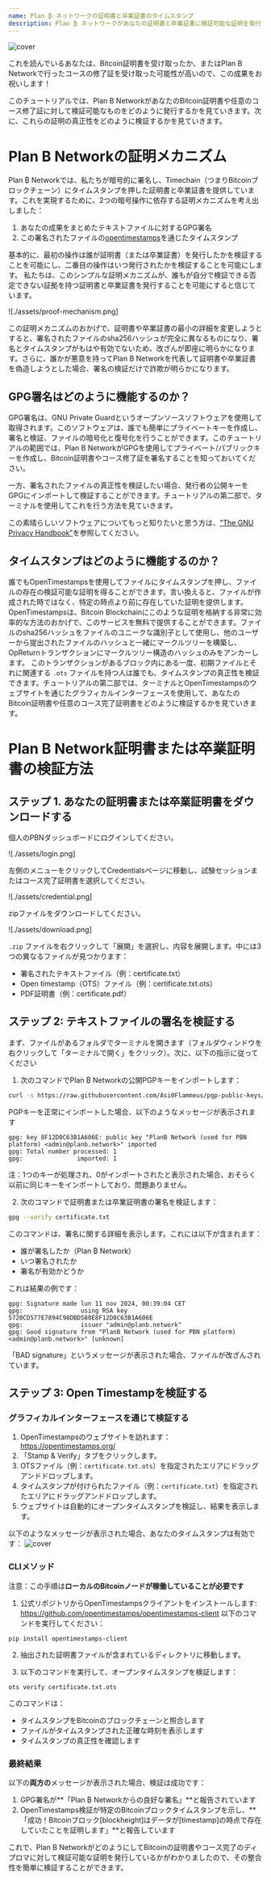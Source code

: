 ```yaml
---
name: Plan ₿ ネットワークの証明書と卒業証書のタイムスタンプ
description: Plan ₿ ネットワークがあなたの証明書と卒業証書に検証可能な証明を発行する方法を理解する
---
```


![cover](assets/cover.webp)

これを読んでいるあなたは、Bitcoin証明書を受け取ったか、またはPlan B Networkで行ったコースの修了証を受け取った可能性が高いので、この成果をお祝いします！

このチュートリアルでは、Plan B NetworkがあなたのBitcoin証明書や任意のコース修了証に対して検証可能なものをどのように発行するかを見ていきます。次に、これらの証明の真正性をどのように検証するかを見ていきます。

# Plan B Networkの証明メカニズム

Plan ₿ Networkでは、私たちが暗号的に署名し、Timechain（つまりBitcoinブロックチェーン）にタイムスタンプを押した証明書と卒業証書を提供しています。これを実現するために、2つの暗号操作に依存する証明メカニズムを考え出しました：

1. あなたの成果をまとめたテキストファイルに対するGPG署名
2. この署名されたファイルの[opentimestamps](https://opentimestamps.org/)を通じたタイムスタンプ

基本的に、最初の操作は誰が証明書（または卒業証書）を発行したかを検証することを可能にし、二番目の操作はいつ発行されたかを検証することを可能にします。
私たちは、このシンプルな証明メカニズムが、誰もが自分で検証できる否定できない証拠を持つ証明書と卒業証書を発行することを可能にすると信じています。

![./assets/proof-mechanism.png]

この証明メカニズムのおかげで、証明書や卒業証書の最小の詳細を変更しようとすると、署名されたファイルのsha256ハッシュが完全に異なるものになり、署名とタイムスタンプがもはや有効でないため、改ざんが即座に明らかになります。さらに、誰かが悪意を持ってPlan B Networkを代表して証明書や卒業証書を偽造しようとした場合、署名の検証だけで詐欺が明らかになります。

## GPG署名はどのように機能するのか？

GPG署名は、GNU Private Guardというオープンソースソフトウェアを使用して取得されます。このソフトウェアは、誰でも簡単にプライベートキーを作成し、署名と検証、ファイルの暗号化と復号化を行うことができます。このチュートリアルの範囲では、Plan B NetworkがGPGを使用してプライベート/パブリックキーを作成し、Bitcoin証明書やコース修了証を署名することを知っておいてください。

一方、署名されたファイルの真正性を検証したい場合、発行者の公開キーをGPGにインポートして検証することができます。チュートリアルの第二部で、ターミナルを使用してこれを行う方法を見ていきます。

この素晴らしいソフトウェアについてもっと知りたいと思う方は、["The GNU Privacy Handbook"](https://www.gnupg.org/gph/en/manual/x135.html)を参照してください。

## タイムスタンプはどのように機能するのか？

誰でもOpenTimestampsを使用してファイルにタイムスタンプを押し、ファイルの存在の検証可能な証明を得ることができます。言い換えると、ファイルが作成された時ではなく、特定の時点より前に存在していた証明を提供します。
OpenTimestampsは、Bitcoin Blockchainにこのような証明を格納する非常に効率的な方法のおかげで、このサービスを無料で提供することができます。ファイルのsha256ハッシュをファイルのユニークな識別子として使用し、他のユーザーから提出されたファイルのハッシュと一緒にマークルツリーを構築し、OpReturnトランザクションにマークルツリー構造のハッシュのみをアンカーします。
このトランザクションがあるブロック内にある一度、初期ファイルとそれに関連する `.ots` ファイルを持つ人は誰でも、タイムスタンプの真正性を検証できます。チュートリアルの第二部では、ターミナルとOpenTimestampsのウェブサイトを通じたグラフィカルインターフェースを使用して、あなたのBitcoin証明書や任意のコース完了証明書をどのように検証するかを見ていきます。
# Plan B Network証明書または卒業証明書の検証方法

## ステップ 1. あなたの証明書または卒業証明書をダウンロードする

個人のPBNダッシュボードにログインしてください。

![./assets/login.png]

左側のメニューをクリックしてCredentialsページに移動し、試験セッションまたはコース完了証明書を選択してください。

![./assets/credential.png]

zipファイルをダウンロードしてください。

![./assets/download.png]

`.zip` ファイルを右クリックして「展開」を選択し、内容を展開します。中には3つの異なるファイルが見つかります：

- 署名されたテキストファイル（例：certificate.txt）
- Open timestamp（OTS）ファイル（例：certificate.txt.ots）
- PDF証明書（例：certificate.pdf）

## ステップ 2: テキストファイルの署名を検証する

まず、ファイルがあるフォルダでターミナルを開きます（フォルダウィンドウを右クリックして「ターミナルで開く」をクリック）。次に、以下の指示に従ってください

1. 次のコマンドでPlan ₿ Networkの公開PGPキーをインポートします：

```bash
curl -s https://raw.githubusercontent.com/Asi0Flammeus/pgp-public-keys/master/planb-network-pk.asc | gpg --import
```

PGPキーを正常にインポートした場合、以下のようなメッセージが表示されます

```
gpg: key 8F12D0C63B1A606E: public key "PlanB Network (used for PBN platform) <admin@planb.network>" imported
gpg: Total number processed: 1
gpg:               imported: 1
```

注：1つのキーが処理され、0がインポートされたと表示された場合、おそらく以前に同じキーをインポートしており、問題ありません。

2. 次のコマンドで証明書または卒業証明書の署名を検証します：

```bash
gpg --verify certificate.txt
```

このコマンドは、署名に関する詳細を表示します。これには以下が含まれます：

- 誰が署名したか（Plan ₿ Network）
- いつ署名されたか
- 署名が有効かどうか

これは結果の例です：

```
gpg: Signature made lun 11 nov 2024, 00:39:04 CET
gpg:                using RSA key 5720CD577E7894C98DBD580E8F12D0C63B1A606E
gpg:                issuer "admin@planb.network"
gpg: Good signature from "PlanB Network (used for PBN platform) <admin@planb.network>" [unknown]
```

「BAD signature」というメッセージが表示された場合、ファイルが改ざんされています。

## ステップ 3: Open Timestampを検証する

### グラフィカルインターフェースを通じて検証する

1. OpenTimestampsのウェブサイトを訪れます：https://opentimestamps.org/
2. 「Stamp & Verify」タブをクリックします。
3. OTSファイル（例：`certificate.txt.ots`）を指定されたエリアにドラッグアンドドロップします。
4. タイムスタンプが付けられたファイル（例：`certificate.txt`）を指定されたエリアにドラッグアンドドロップします。
5. ウェブサイトは自動的にオープンタイムスタンプを検証し、結果を表示します。

以下のようなメッセージが表示された場合、あなたのタイムスタンプは有効です：
![cover](assets/opentimestamp_wegui_verified.webp)
### CLIメソッド

注意：この手順は**ローカルのBitcoinノードが稼働していることが必要です**

1. 公式リポジトリからOpenTimestampsクライアントをインストールします: https://github.com/opentimestamps/opentimestamps-client 以下のコマンドを実行してください：

```
pip install opentimestamps-client
```

2. 抽出された証明書ファイルが含まれているディレクトリに移動します。

3. 以下のコマンドを実行して、オープンタイムスタンプを検証します：

```
ots verify certificate.txt.ots
```

このコマンドは：

- タイムスタンプをBitcoinのブロックチェーンと照合します
- ファイルがタイムスタンプされた正確な時刻を表示します
- タイムスタンプの真正性を確認します

### 最終結果

以下の**両方の**メッセージが表示された場合、検証は成功です：

1. GPG署名が**「Plan ₿ Networkからの良好な署名」**と報告されています
2. OpenTimestamps検証が特定のBitcoinブロックタイムスタンプを示し、**「成功！Bitcoinブロック[blockheight]はデータが[timestamp]の時点で存在していたことを証明します」**と報告しています

これで、Plan B NetworkがどのようにしてBitcoinの証明書やコース完了のディプロマに対して検証可能な証明を発行しているかがわかりましたので、その整合性を簡単に検証することができます。